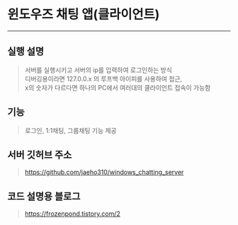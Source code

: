 # 윈도우즈 채팅 앱(클라이언트)
---

## 실행 설명
> 서버를 실행시키고 서버의 ip를 입력하여 로그인하는 방식<br>
> 디버깅용이라면 127.0.0.x 의 루프백 아이피를 사용하여 접근,<br>
> x의 숫자가 다르다면 하나의 PC에서 여러대의 클라이언트 접속이 가능함

## 기능
> 로그인, 1:1채팅, 그룹채팅 기능 제공

## 서버 깃허브 주소
> https://github.com/jaeho310/windows_chatting_server

## 코드 설명용 블로그
> https://frozenpond.tistory.com/2
